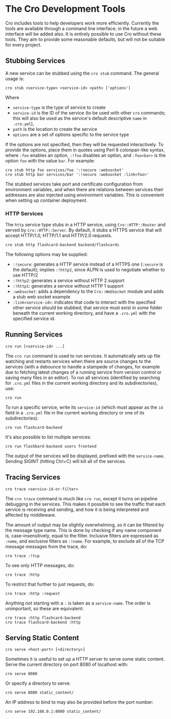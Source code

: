 # The Cro Development Tools

Cro includes tools to help developers work more efficiently. Currently the tools
are available through a command line interface; in the future a web interface
will be added also. It is entirely possible to use Cro without these tools. They
aim to provide some reasonable defaults, but will not be suitable for every
project.

## Stubbing Services

A new service can be stubbed using the `cro stub` command. The general usage
is:

    cro stub <service-type> <service-id> <path> ['options']

Where

* `service-type` is the type of service to create
* `service-id` is the ID of the service (to be used with other `cro` commands;
  this will also be used as the service's default descriptive `name` in `.cro.yml`),
* `path` is the location to create the service
* `options` are a set of options specific to the service type

If the options are not specified, then they will be requested interactively. To
provide the options, place them in quotes using Perl 6 colonpair-like syntax, where
`:foo` enables an option, `:!foo` disables an option, and `:foo<bar>` is the option
`foo` with the value `bar`. For example:

    cro stub http foo services/foo ':!secure :websocket'
    cro stub http bar services/bar ':!secure :websocket :link<foo>'

The stubbed services take port and certificate configuration from environment
variables, and when there are relations between services their addresses are
also injected using environment variables. This is convenient when setting up
container deployment.

### HTTP Services

The `http` service type stubs in a HTTP service, using `Cro::HTTP::Router` and
served by `Cro::HTTP::Server`. By default, it stubs a HTTPS service that will
accept HTTP/1.0, HTTP/1.1 and HTTP/2.0 requests.

    cro stub http flashcard-backend backend/flashcards

The following options may be supplied:

* `:!secure`: generates a HTTP service instead of a HTTPS one (`:secure`
  is the default); implies `:!http2`, since ALPN is used to negotiate whether
  to use HTTP/2
* `:!http2`: generates a service without HTTP 2 support
* `:!http1`: generates a service without HTTP 1 support
* `:websocket`: adds a dependency to the `Cro::WebSocket` module and adds
  a stub web socket example
* `:link<service-id>`: indicates that code to interact with the specified
  other service should be stubbed; that service must exist in some folder
  beneath the current working directory, and have a `.cro.yml` with the
  specified service id.

## Running Services

    cro run [<service-id> ...]

The `cro run` command is used to run services. It automatically sets up file
watching and restarts services when there are source changes to the services
(with a debounce to handle a stampede of changes, for example due to fetching
latest changes of a running service from version control or saving many files
in an editor). To run all services (identified by searching for `.cro.yml`
files in the current working directory and its subdirectories), use:

    cro run

To run a specific service, write its `service-id` (which must appear as the `id`
field in a `.cro.yml` file in the current working directory or one of its
subdirectories):

    cro run flashcard-backend 

It's also possible to list multiple services:

    cro run flashbard-backend users frontend

The output of the services will be displayed, prefixed with the `service-name`.
Sending SIGINT (hitting Ctrl+C) will kill all of the services.

## Tracing Services

    cro trace <service-id-or-filter>

The `cro trace` command is much like `cro run`, except it turns on pipeline
debugging in the services. This makes it possible to see the traffic that each
service is receiving and sending, and how it is being interpreted and affected
by middleware.

The amount of output may be slightly overwhelming, so it can be filtered by
the message type name. This is done by checking if any name component is,
case-insensitively, equal to the filter. Inclusive filters are expressed as
`:name`, and exclusive filters as `:!name`. For example, to exclude all of
the TCP message messages from the trace, do:

    cro trace :!tcp

To see only HTTP messages, do:

    cro trace :http

To restrict that further to just requests, do:

    cro trace :http :request

Anything not starting with a `:` is taken as a `service-name`. The order is
unimportant, so these are equivalent:

    cro trace :http flashcard-backend
    cro trace flashcard-backend :http

## Serving Static Content

    cro serve <host-port> [<directory>]

Sometimes it is useful to set up a HTTP server to serve some static content.
Serve the current directory on port 8080 of localhost with:

    cro serve 8080

Or specify a directory to serve:

    cro serve 8080 static_content/

An IP address to bind to may also be provided before the port number:

    cro serve 192.168.0.1:8080 static_content/
